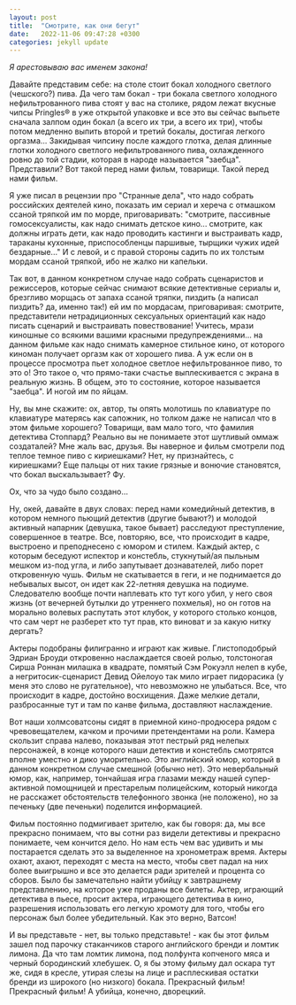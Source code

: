 ```yaml
---
layout: post
title:  "Смотрите, как они бегут"
date:   2022-11-06 09:47:28 +0300
categories: jekyll update
---
```

*Я арестовываю вас именем закона!*

Давайте представим себе: на столе стоит бокал холодного светлого (чешского?) пива. Да чего там бокал - три бокала светлого холодного нефильтрованного пива стоят у вас на столике, рядом лежат вкусные чипсы Pringles® в уже открытой упаковке и все это вы сейчас выпьете сначала залпом один бокал (а всего их три, а всего их три), чтобы потом медленно выпить второй и третий бокалы, достигая легкого оргазма... Закидывая чипсину после каждого глотка, делая длинные глотки холодного светлого нефильтрованного пива, охлажденного ровно до той стадии, которая в народе называется "заебца". Представили? Вот такой перед нами фильм, товарищи. Такой перед нами фильм.

Я уже писал в рецензии про "Странные дела", что надо собрать российских деятелей кино, показать им сериал и хереча с отмашком ссаной тряпкой им по морде, приговаривать: "смотрите, пассивные гомосексуалисты, как надо снимать детское кино... смотрите, как должны играть дети, как надо проводить кастинги и выстраивать кадр, тараканы кухонные, приспособленцы паршивые, тырщики чужих идей бездарные..." И с левой, и с правой стороны садить по их толстым мордам ссаной тряпкой, ибо не жалко ни капельки.

Так вот, в данном конкретном случае надо собрать сценаристов и режиссеров, которые сейчас снимают всякие детективные сериалы и, брезгливо морщась от запаха ссаной тряпки, пиздить (а написал пиздить? да, именно так!) ей им по мордасам, приговаривая: смотрите, представители нетрадиционных сексуальных ориентаций как надо писать сценарий и выстраивать повествование! Учитесь, мрази киношные со всякими вашими красными предупреждениями... на данном фильме как надо снимать камерное стильное кино, от которого киноман получает оргазм как от хорошего пива. А уж если он в процессе просмотра пьет холодное светлое нефильтрованное пиво, то это о! Это такое о, что прямо-таки счастье выплескивается с экрана в реальную жизнь. В общем, это то состояние, которое называется "заебца". И ногой им по яйцам.

Ну, вы мне скажите: ох, автор, ты опять молотишь по клавиатуре по клавиатуре матерясь как сапожник, но толком даже не написал что в этом фильме хорошего? Товарищи, вам мало того, что фамилия детектива Стоппард? Реально вы не понимаете этот шутливый оммаж создаталей? Мне жаль вас, друзья. Вы наверное и фильм смотрели под теплое темное пиво с кириешками? Нет, ну признайтесь, с кириешками? Еще пальцы от них такие грязные и вонючие становятся, что бокал выскальзывает? Фу.

Ох, что за чудо было создано...

Ну, окей, давайте в двух словах: перед нами комедийный детектив, в котором немного пьющий детектив (другие бывают?) и молодой активный напарник (девушка, такое бывает) расследуют преступление, совершенное в театре. Все, повторяю, все, что происходит в кадре, выстроено и преподнесено с юмором и стилем. Каждый актер, с которым беседуют испектор и констебль, стукнутый/ая пыльным мешком из-под угла, и либо запутывает дознавателей, либо порет откровенную чушь. Фильм не скатывается в геги, и не поднимается до небывалых высот, он идет как 22-летняя девушка на подиуме. Следователю вообще почти наплевать кто тут кого убил, у него своя жизнь (от вечерней бутылки до утреннего похмелья), но он готов на морально волевых распутать этот клубок, у которого столько концов, что сам черт не разберет кто тут прав, кто виноват и за какую нитку дергать?

Актеры подобраны филигранно и играют как живые. Глистоподобрый Эдриан Броуди откровенно наслаждается своей ролью, толстоногая Сирша Роннан милашка в квадрате, помятый Сэм Рокуэлл нелеп в кубе, а негритосик-сценарист Девид Ойелоуо так мило играет пидорасика (у меня это слово не ругательное), что невозможно не улыбаться. Все, что происходит в кадре, достойно восхищения. Даже мелкие детали, разбросанные тут и там по канве фильма, доставляют наслаждение.

Вот наши холмсоватсоны сидят в приемной кино-продюсера рядом с чревовещателем, качком и прочими претендентами на роли. Камера скользит справа налево, показывая этот пестрый ряд нелепых персонажей, в конце которого наши детектив и констебль смотрятся вполне уместно и дико уморительно. Это английский юмор, который в данном конкретном случае смешной (обычно нет). Это невербальный юмор, как, например, тончайшая игра глазами между нашей супер-активной помощницей и престарелым полицейским, который никогда не расскажет обстоятельств телефонного звонка (не положено), но за печеньку (две печеньки) поделится информацией.

Фильм постоянно подмигивает зрителю, как бы говоря: да, мы все прекрасно понимаем, что вы сотни раз видели детективы и прекрасно понимаете, чем кончится дело. Но нам есть чем вас удивить и мы постарается сделать это за выделенное на хронометраж время. Актеры охают, ахают, переходят с места на место, чтобы свет падал на них более выигрышно и все это делается ради зрителей и процента со сборов. Было бы замечательно найти убийцу к завтрашнему представлению, на которое уже проданы все билеты. Актер, играющий детектива в пьесе, просит актера, играющего детектива в кино, разрешения использовать его легкую хромоту для того, чтобы его персонаж был более убедительный. Как это верно, Ватсон!

И вы представьте - нет, вы только представьте! - как бы этот фильм зашел под парочку стаканчиков старого английского бренди и ломтик лимона. Да что там ломтик лимона, под полфунта копченого мяса и черный бородинский хлебушек. О, я бы этому фильму дал оскара тут же, сидя в кресле, утирая слезы на лице и расплескивая остатки бренди из широкого (но низкого) бокала. Прекрасный фильм! Прекрасный фильм! А убийца, конечно, дворецкий.
